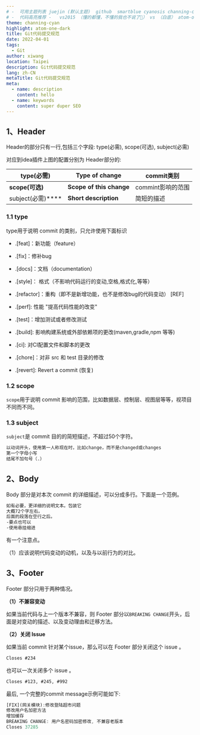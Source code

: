 ```yaml
---
# -  可用主题列表 juejin (默认主题)  github  smartblue cyanosis channing-cyan
# -  代码高亮推荐 -   vs2015 （懂的都懂，不懂的我也不说了🤣） vs （白底） atom-one-dark （atom 用过的同学都懂） atom-one-dark-reasonable （问就是强化版） monokai-sublime （顾名思义 sublime）gradient-dark （瞎眼两件套-暗黑 `慎用`）gradient-light （瞎眼两件套-光明 `慎用`）
theme: channing-cyan
highlight: atom-one-dark
title: Git代码提交规范
date: 2022-04-01
tags: 
  - Git
author: xiwang
location: Taipei 
description: Git代码提交规范
lang: zh-CN
metaTitle: Git代码提交规范
meta:
  - name: description
    content: hello
  - name: keywords
    content: super duper SEO
---
```


## 1、Header

Header的部分只有一行,包括三个字段: type(必需), scope(可选), subject(必需)

对应到idea插件上图的配置分别为 Header部分的:

| type(必需)        | Type of change           | commit类别        |
| ----------------- | ------------------------ | ----------------- |
| **scope(可选)**   | **Scope of this change** | commint影响的范围 |
| subject(必需)**** | **Short description**    | 简短的描述        |

### 1.1 type

type用于说明 commit 的类别，只允许使用下面标识

- .[feat]：新功能（feature）

- .[fix]：修补bug

- .[docs]：文档（documentation）

- .[style]： 格式（不影响代码运行的变动,空格,格式化,等等）

- .[refactor]：重构（即不是新增功能，也不是修改bug的代码变动）  [REF]

- .[perf]: 性能 "提高代码性能的改变"

- .[test]：增加测试或者修改测试

- .[build]: 影响构建系统或外部依赖项的更改(maven,gradle,npm 等等)

- .[ci]: 对CI配置文件和脚本的更改

- .[chore]：对非 src 和 test 目录的修改

- .[revert]: Revert a commit (恢复)

### 1.2 scope

`scope`用于说明 commit 影响的范围，比如数据层、控制层、视图层等等，视项目不同而不同。

### 1.3 subject

`subject`是 commit 目的的简短描述，不超过50个字符。

```txt
以动词开头，使用第一人称现在时，比如change，而不是changed或changes
第一个字母小写
结尾不加句号（.）
```

## 2、Body

Body 部分是对本次 commit 的详细描述，可以分成多行。下面是一个范例。

```txt
如有必要，更详细的说明文本。包装它
大概72个字左右。
后面的段落在空行之后。
-要点也可以
-使用悬挂缩进
```

有一个注意点。

（1）应该说明代码变动的动机，以及与以前行为的对比。

## 3、Footer

Footer 部分只用于两种情况。

**（1）不兼容变动**

如果当前代码与上一个版本不兼容，则 Footer 部分以`BREAKING CHANGE`开头，后面是对变动的描述、以及变动理由和迁移方法。

**（2）关闭 Issue**

如果当前 commit 针对某个issue，那么可以在 Footer 部分关闭这个 issue 。

```txt
Closes #234
```

也可以一次关闭多个 issue 。

```txt
Closes #123, #245, #992
```

最后, 一个完整的commit message示例可能如下:

```js
[FIX](网关模块):修改登陆超市问题
修改用户名加密方法
增加缓存
BREAKING CHANGE: 用户名密码加密修改, 不兼容老版本
Closes 37285
```


<!-- 
![img](https://upload-images.jianshu.io/upload_images/5328791-fa72d2874a0fea2e?imageMogr2/auto-orient/strip|imageView2/2/format/webp) -->